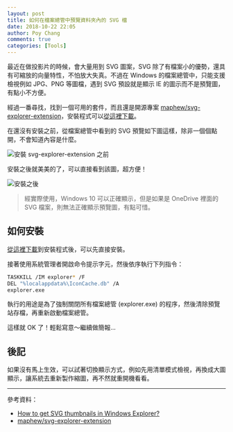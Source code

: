 ```yaml
---
layout: post
title: 如何在檔案總管中預覽資料夾內的 SVG 檔
date: 2018-10-22 22:05
author: Poy Chang
comments: true
categories: [Tools]
---
```


最近在做投影片的時候，會大量用到 SVG 圖案，SVG 除了有檔案小的優勢，還具有可縮放的向量特性，不怕放大失真。不過在 Windows 的檔案總管中，只能支援檢視例如 JPG、PNG 等圖檔，遇到 SVG 預設就是顯示 IE 的圖示而不是預覽圖，有點小不方便。

經過一番尋找，找到一個可用的套件，而且還是開源專案 [maphew/svg-explorer-extension](https://github.com/maphew/svg-explorer-extension)，安裝程式可以[從這裡下載](https://github.com/maphew/svg-explorer-extension/releases)。

在還沒有安裝之前，從檔案總管中看到的 SVG 預覽如下圖這樣，除非一個個點開，不會知道內容是什麼。

![安裝 svg-explorer-extension 之前](https://i.imgur.com/M5zEJ5t.png)

安裝之後就美美的了，可以直接看到該圖，超方便！

![安裝之後](https://i.imgur.com/nCAhYaH.png)

>經實際使用，Windows 10 可以正確顯示，但是如果是 OneDrive 裡面的 SVG 檔案，則無法正確顯示預覽圖，有點可惜。

## 如何安裝

[從這裡下載](https://github.com/maphew/svg-explorer-extension/releases)到安裝程式後，可以先直接安裝。

接著使用系統管理者開啟命令提示字元，然後依序執行下列指令：

```bash
TASKKILL /IM explorer* /F
DEL "%localappdata%\IconCache.db" /A
explorer.exe
```

執行的用途是為了強制關閉所有檔案總管 (explorer.exe) 的程序，然後清除預覽站存檔，再重新啟動檔案總管。

這樣就 OK 了！輕鬆寫意～繼續做簡報...

## 後記

如果沒有馬上生效，可以試著切換顯示方式，例如先用清單模式檢視，再換成大圖顯示，讓系統去重新製作縮圖，再不然就重開機看看。

---

參考資料：

- [How to get SVG thumbnails in Windows Explorer?](https://superuser.com/questions/342052/how-to-get-svg-thumbnails-in-windows-explorer)
- [maphew/svg-explorer-extension](https://github.com/maphew/svg-explorer-extension)
